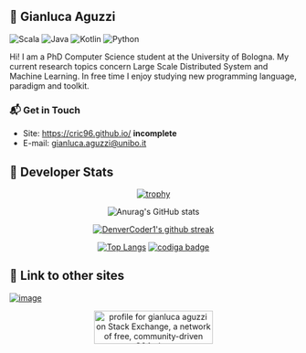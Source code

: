 
## :robot: Gianluca Aguzzi
![Scala](https://img.shields.io/badge/Scala-Fluent-red)
![Java](https://img.shields.io/badge/Java-Intermediate-yellow)
![Kotlin](https://img.shields.io/badge/Kotlin-Beginner-greem)
![Python](https://img.shields.io/badge/Python-Beginner-greem)

Hi! I am a PhD Computer Science student at the University of Bologna. My current research topics concern Large Scale Distributed System and Machine Learning. In free time I enjoy studying new programming language, paradigm and toolkit.

### 📬 Get in Touch
- Site: https://cric96.github.io/ **incomplete**
- E-mail: gianluca.aguzzi@unibo.it

## :rocket: Developer Stats
<div align="center">
  
  [![trophy](https://github-profile-trophy.vercel.app/?username=cric96&theme=dracula&row=1)](https://github.com/ryo-ma/github-profile-trophy)

  ![Anurag's GitHub stats](https://github-readme-stats.vercel.app/api?username=cric96&theme=dracula&bg_color=45,0F2027,203A43,2C5364)
  
  [![DenverCoder1's github streak](https://github-readme-streak-stats.herokuapp.com/?user=cric96&theme=dracula)](https://github.com/DenverCoder1/github-readme-streak-stats)

  [![Top Langs](https://github-readme-stats.vercel.app/api/top-langs/?username=cric96&hide=jupyter%20notebook,lua&theme=dracula&bg_color=135,0F2027,203A43,2C5364&layout=compact)](https://github.com/anuraghazra/github-readme-stats)
  <a href="https://app.codiga.io/public/user/github/cric96">
     <img src="https://api.codiga.io/public/badge/user/github/cric96?style=dark" alt="codiga badge" />
  </a>
  
</div>

## :link: Link to other sites

[![image](https://user-images.githubusercontent.com/23448811/189938657-2169b893-2d1f-4768-abba-8a0ce2b5cabd.png)](https://profile.codersrank.io/user/cric96)

<div align="center">
 
<a href="https://stackexchange.com/users/14252622">
  <img src="https://stackexchange.com/users/flair/14252622.png?theme=dark" width="208" height="58" alt="profile for gianluca aguzzi on Stack Exchange, a network of free, community-driven Q&amp;A sites" title="profile for gianluca aguzzi on Stack Exchange, a network of free, community-driven Q&amp;A sites"></a>

</div>
